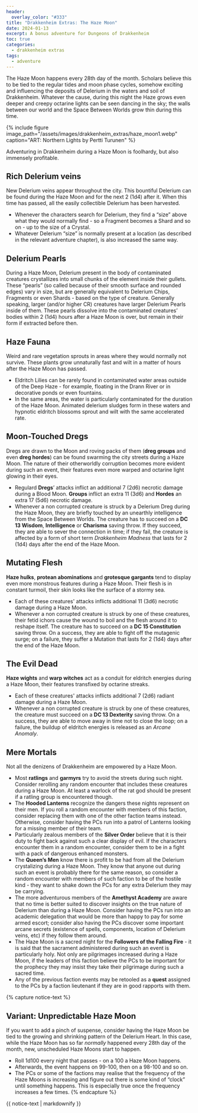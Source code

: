 ```yaml
---
header:
  overlay_color: "#333"
title: "Drakkenheim Extras: The Haze Moon"
date: 2024-01-13
excerpt: A bonus adventure for Dungeons of Drakkenheim
toc: true
categories: 
  - drakkenheim extras
tags:
  - adventure
---
```


The Haze Moon happens every 28th day of the month. Scholars believe this to be tied to the regular tides and moon phase cycles, somehow exciting and influencing the deposits of Delerium in the waters and soil of Drakkenheim. Whatever the cause, during this night the Haze grows even deeper and creepy octarine lights can be seen dancing in the sky; the walls between our world and the Space Between Worlds grow thin during this time.

{% include figure image_path="/assets/images/drakkenheim_extras/haze_moon1.webp" caption="ART: Northern Lights by Pertti Turunen" %}

Adventuring in Drakkenheim during a Haze Moon is foolhardy, but also immensely profitable.

## Rich Delerium veins 
New Delerium veins appear throughout the city. This bountiful Delerium can be found during the Haze Moon and for the next 2 (1d4) after it. When this time has passed, all the easily collectible Delerium has been harvested.
+ Whenever the characters search for Delerium, they find a “size” above what they would normally find - so a Fragment becomes a Shard and so on - up to the size of a Crystal. 
+ Whatever Delerium “size” is normally present at a location (as described in the relevant adventure chapter), is also increased the same way.

## Delerium Pearls
During a Haze Moon, Delerium present in the body of contaminated creatures crystallizes into small chunks of the element inside their gullets. These “pearls” (so called because of their smooth surface and rounded edges) vary in size, but are generally equivalent to Delerium Chips, Fragments or even Shards - based on the type of creature. Generally speaking, larger (and/or higher CR) creatures have larger Delerium Pearls inside of them. These pearls dissolve into the contaminated creatures’ bodies within 2 (1d4) hours after a Haze Moon is over, but remain in their form if extracted before then.

## Haze Fauna 
Weird and rare vegetation sprouts in areas where they would normally not survive. These plants grow unnaturally fast and wilt in a matter of hours after the Haze Moon has passed.
+ Eldritch Lilies can be rarely found in contaminated water areas outside of the Deep Haze - for example, floating in the Drann River or in decorative ponds or even fountains.
+ In the same areas, the water is particularly contaminated for the duration of the Haze Moon. Animated delerium sludges form in these waters and hypnotic eldritch blossoms sprout and wilt with the same accelerated rate.

## Moon-Touched Dregs 
Dregs are drawn to the Moon and roving packs of them (**dreg groups** and even **dreg hordes**) can be found swarming the city streets during a Haze Moon. The nature of their otherworldly corruption becomes more evident during such an event, their features even more warped and octarine light glowing in their eyes. 
+ Regulard **Dregs**’ attacks inflict an additional 7 (2d6) necrotic damage during a Blood Moon. **Groups** inflict an extra 11 (3d6) and **Hordes** an extra 17 (5d6) necrotic damage.
+ Whenever a non corrupted creature is struck by a Delerium Dreg during the Haze Moon, they are briefly touched by an unearthly intelligence from the Space Between Worlds. The creature has to succeed on a **DC 13 Wisdom**, **Intelligence** or **Charisma** saving throw. If they succeed, they are able to sever the connection in time; if they fail, the creature is affected by a form of short term _Drakkenheim Madness_ that lasts for 2 (1d4) days after the end of the Haze Moon.

## Mutating Flesh
**Haze hulks**, **protean abominations** and **grotesque gargants** tend to display even more monstrous features during a Haze Moon. Their flesh is in constant turmoil, their skin looks like the surface of a stormy sea.
+ Each of these creatures' attacks inflicts additional 11 (3d6) necrotic damage during a Haze Moon.
+ Whenever a non corrupted creature is struck by one of these creatures, their fetid ichors cause the wound to boil and the flesh around it to reshape itself. The creature has to succeed on a **DC 15 Constitution** saving throw. On a success, they are able to fight off the mutagenic surge; on a failure, they suffer a Mutation that lasts for 2 (1d4) days after the end of the Haze Moon.

## The Evil Dead 
**Haze wights** and **warp witches** act as a conduit for eldritch energies during a Haze Moon, their features transfixed by octarine streaks.
+ Each of these creatures' attacks inflicts additional 7 (2d6) radiant damage during a Haze Moon.
+ Whenever a non corrupted creature is struck by one of these creatures, the creature must succeed on a **DC 13 Dexterity** saving throw. On a success, they are able to move away in time not to close the loop; on a failure, the buildup of eldritch energies is released as an _Arcane Anomaly_.

## Mere Mortals
Not all the denizens of Drakkenheim are empowered by a Haze Moon.
+ Most **ratlings** and **garmyrs** try to avoid the streets during such night. Consider rerolling any random encounter that includes these creatures during a Haze Moon. At least a warlock of the rat god should be present if a ratling group is encountered though.
+ The **Hooded Lanterns** recognize the dangers these nights represent on their men. If you roll a random encounter with members of this faction, consider replacing them with one of the other faction teams instead. Otherwise, consider having the PCs run into a patrol of Lanterns looking for a missing member of their team.
+ Particularly zealous members of the **Silver Order** believe that it is their duty to fight back against such a clear display of evil. If the characters encounter them in a random encounter, consider them to be in a fight with a pack of dangerous enhanced monsters.
+ The **Queen’s Men** know there is profit to be had from all the Delerium crystalizing during a Haze Moon. They know that anyone out during such an event is probably there for the same reason, so consider a random encounter with members of such faction to be of the hostile kind - they want to shake down the PCs for any extra Delerium they may be carrying.
+ The more adventurous members of the **Amethyst Academy** are aware that no time is better suited to discover insights on the true nature of Delerium than during a Haze Moon. Consider having the PCs run into an academic delegation that would be more than happy to pay for some armed escort; consider also having the PCs discover some important arcane secrets (existence of spells, components, location of Delerium veins, etc) if they follow them around.
+ The Haze Moon is a sacred night for the **Followers of the Falling Fire** - it is said that the sacrament administered during such an event is particularly holy. Not only are pilgrimages increased during a Haze Moon, if the leaders of this faction believe the PCs to be important for the prophecy they may insist they take their pilgrimage during such a sacred time.
+ Any of the previous faction events may be retooled as a **quest** assigned to the PCs by a faction lieutenant if they are in good rapports with them.

{% capture notice-text %}
## Variant: Unpredictable Haze Moon
If you want to add a pinch of suspense, consider having the Haze Moon be tied to the growing and shrinking pattern of the Delerium Heart. In this case, while the Haze Moon has so far _normally_ happened every 28th day of the month, new, unscheduled Haze Moons start to happen. 
+ Roll 1d100 every night that passes - on a 100 a Haze Moon happens. 
+ Afterwards, the event happens on 99-100, then on a 98-100 and so on.
+ The PCs or some of the factions may realise that the frequency of the Haze Moons is increasing and figure out there is some kind of “clock” until something happens. This is especially true once the frequency increases a few times.
{% endcapture %}
<div class="notice">
  {{ notice-text | markdownify }}
</div>
